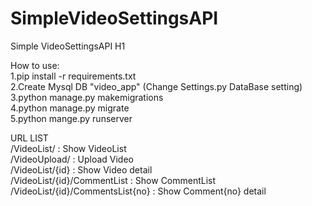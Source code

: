 # SimpleVideoSettingsAPI
Simple VideoSettingsAPI H1

How to use:  
1.pip install -r requirements.txt  
2.Create Mysql DB "video_app" (Change Settings.py DataBase setting)  
3.python manage.py makemigrations  
4.python manage.py migrate  
5.python mange.py runserver  

URL LIST  
/VideoList/ : Show VideoList  
/VideoUpload/ : Upload Video  
/VideoList/{id} : Show Video<id> detail  
/VideoList/{id}/CommentList : Show CommentList 
/VideoList/{id}/CommentsList{no} : Show Comment{no} detail 
